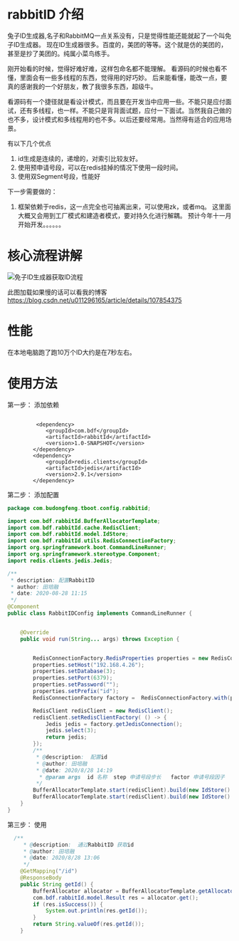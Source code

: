 # rabbitID 介绍

兔子ID生成器,名子和RabbitMQ一点关系没有，只是觉得性能还能就起了一个叫免子ID生成器。 现在ID生成器很多。百度的，美团的等等。这个就是仿的美团的，甚至是抄了美团的。纯属小菜鸟练手。 

刚开始看的时候，觉得好难好难，这样包命名都不能理解。 看源码的时候也看不懂，里面会有一些多线程的东西，觉得用的好巧妙。 后来能看懂，能改一点，要真的感谢我的一个好朋友，教了我很多东西，超级牛。 

看源码有一个捷径就是看设计模式，而且要在开发当中应用一些。不能只是应付面试，还有多线程，也一样。不能只是背背面试题，应付一下面试。当然我自己做的也不多，设计模式和多线程用的也不多。以后还要经常用。当然得有适合的应用场景。



有以下几个优点
1. id生成是连续的，递增的，对索引比较友好。
2. 使用预申请号段，可以在redis挂掉的情况下使用一段时间。
3. 使用双Segment号段，性能好


下一步需要做的：

1. 框架依赖于redis，这一点完全也可抽离出来，可以使用zk，或者mq。  这里面大概又会用到工厂模式和建造者模式，要对持久化进行解耦。  预计今年十一月开始开发。。。。。。

# 核心流程讲解

![免子ID生成器获取ID流程](https://img-blog.csdnimg.cn/20200807085318227.png?x-oss-process=image/watermark,type_ZmFuZ3poZW5naGVpdGk,shadow_10,text_aHR0cHM6Ly9ibG9nLmNzZG4ubmV0L3UwMTEyOTYxNjU=,size_16,color_FFFFFF,t_70)

此图加载如果慢的话可以看我的博客 https://blog.csdn.net/u011296165/article/details/107854375


# 性能
在本地电脑跑了跑10万个ID大约是在7秒左右。

# 使用方法

第一步： 添加依赖



`````` <dependency>

		 <dependency>
            <groupId>com.bdf</groupId>
            <artifactId>rabbitId</artifactId>
            <version>1.0-SNAPSHOT</version>
        </dependency>
        <dependency>
            <groupId>redis.clients</groupId>
            <artifactId>jedis</artifactId>
            <version>2.9.1</version>
        </dependency>
``````



第二步： 添加配置



```java
package com.budongfeng.tboot.config.rabbitid;

import com.bdf.rabbitId.BufferAllocatorTemplate;
import com.bdf.rabbitId.cache.RedisClient;
import com.bdf.rabbitId.model.IdStore;
import com.bdf.rabbitId.utils.RedisConnectionFactory;
import org.springframework.boot.CommandLineRunner;
import org.springframework.stereotype.Component;
import redis.clients.jedis.Jedis;

/**
 * description: 配置RabbitID
 * author: 田培融
 * date: 2020-08-28 11:15
 */
@Component
public class RabbitIDConfig implements CommandLineRunner {


    @Override
    public void run(String... args) throws Exception {


        RedisConnectionFactory.RedisProperties properties = new RedisConnectionFactory.RedisProperties();
        properties.setHost("192.168.4.26");
        properties.setDatabase(3);
        properties.setPort(6379);
        properties.setPassword("");
        properties.setPrefix("id");
        RedisConnectionFactory factory =  RedisConnectionFactory.with(properties).build();

        RedisClient redisClient = new RedisClient();
        redisClient.setRedisClientFactory( () -> {
            Jedis jedis = factory.getJedisConnection();
            jedis.select(3);
            return jedis;
        });
        /**
         * @description:  配置id 
         * @author: 田培融
         * @date: 2020/8/28 14:19
          * @param args	 id 名称  step 申请号段步长   factor 申请号段因子   wasteQuota 损耗额度
         */
        BufferAllocatorTemplate.start(redisClient).build(new IdStore().setKey("user_id").setStep(1000).setFactor(30).setWasteQuota(10));
        BufferAllocatorTemplate.start(redisClient).build(new IdStore().setKey("order_id").setStep(1000).setFactor(30).setWasteQuota(10));
    }
}

```



第三步： 使用



```java
  /**
     * @description:  通过RabbitID 获取id
     * @author: 田培融
     * @date: 2020/8/28 13:06
     */
    @GetMapping("/id")
    @ResponseBody
    public String getId() {
        BufferAllocator allocator = BufferAllocatorTemplate.getAllocator("user_id");
        com.bdf.rabbitId.model.Result res = allocator.get();
        if (res.isSuccess()) {
            System.out.println(res.getId());
        }
        return String.valueOf(res.getId());
    }
```

